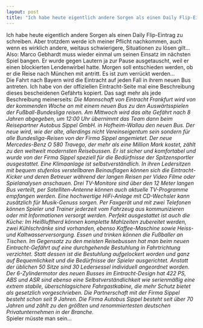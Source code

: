 ```yaml
---
layout: post
title: "Ich habe heute eigentlich andere Sorgen als einen Daily Flip-Eintrag zu schreiben."
---
```


Ich habe heute eigentlich andere Sorgen als einen Daily Flip-Eintrag zu schreiben. Aber trotzdem werde ich meiner Pflicht nachkommen, auch wenn es wirklich andere, weitaus schwierigere, Situationen zu lösen gilt...  
Also: Marco Gebhardt muss wieder einmal um seinen Einsatz im nächsten Spiel bangen. Er wurde gegen Lautern ja zur Pause ausgetauscht, weil er einen blockierten Lendenwirbel hatte. Morgen soll entschieden werden, ob er die Reise nach München mit antritt. Es ist zum verrückt werden...  
Die Fahrt nach Bayern wird die Eintracht auf jeden Fall in ihrem neuen Bus antreten. Ich habe von der offiziellen Eintracht-Seite mal eine Beschreibung dieses bescheidenen Gefährts kopiert. Das sagt mehr als jede Beschreibung meinerseits: _Die Mannschaft von Eintracht Frankfurt wird von der kommenden Woche an mit einem neuen Bus zu den Auswärtsspielen der Fußball-Bundesliga reisen. Am Mittwoch wird das alte Gefährt nach 8 Jahren abgegeben, um 12:00 Uhr übernimmt das Team dann beim Reisepartner Autobus Sippel GmbH. in Hofheim-Wallau den neuen Bus. Der neue wird, wie der alte, allerdings nicht Vereinseigentum sein sondern für alle Bundesliga-Reisen von der Firma Sippel angemietet. Der neue Mercedes-Benz O 580 Travego, der mehr als eine Million Mark kostet, zählt zu den weltweit modernsten Reisebussen. Er ist sicher und komfortabel und wurde von der Firma Sippel speziell für die Bedürfnisse der Spitzensportler ausgestattet. Eine Klimaanlage ist selbstverständlich. In ihren Ledersitzen mit bequem stufenlos verstellbaren Beinauflagen können sich die Eintracht-Kicker und deren Betreuer während der langen Reisen per Video Filme oder Spielanalysen anschauen. Drei TV-Monitore sind über den 12 Meter langen Bus verteilt, per Satelliten-Antenne können auch aktuelle TV-Programme empfangen werden. Eine hochwertige HiFi-Anlage mit CD-Wechsler kann zusätzlich für Musik-Genuss sorgen. Per Faxgerät und mit zwei Telefonen können Spieler und Trainer jederzeit vom Fahrzeug aus kommunizieren oder mit Informationen versorgt werden. Perfekt ausgestattet ist auch die Küche: Im Heißluftherd können komplette Mahlzeiten zubereitet werden, zwei Kühlschränke sind vorhanden, ebenso Kaffee-Maschine sowie Heiss- und Kaltwasserversorgung. Essen und trinken können die Fußballer an Tischen. Im Gegensatz zu den meisten Reisebussen hat man beim neuen Eintracht-Gefährt auf eine durchgehende Bestuhlung in Fahrtrichtung verzichtet. Statt dessen ist die Bestuhlung aufgelockert worden und ganz auf Bequemlichkeit und die Bedürfnisse der Spieler ausgerichtet. Anstatt der üblichen 50 Sitze sind 30 Ledersessel individuell angeordnet worden. Der 6-Zylindermotor des neuen Busses im Eintracht-Design hat 422 PS, ABS und ASR sind ebenso eine Selbstverständlichkeit wie serienmäßig eine extrem stabile, überschlagsichere Fahrgastkabine, die mehr Schutz bietet als gesetzlich vorgeschrieben. Die Partnerschaft mit der Firma Sippel besteht schon seit 9 Jahren. Die Firma Autobus Sippel besteht seit über 70 Jahren und zählt zu den größten und renommiertesten deutschen Privatunternehmen in der Branche._  
Spieler müsste man sein...
